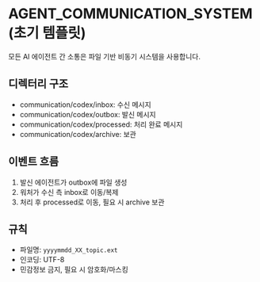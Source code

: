 # AGENT_COMMUNICATION_SYSTEM (초기 템플릿)

모든 AI 에이전트 간 소통은 파일 기반 비동기 시스템을 사용합니다.

## 디렉터리 구조
- communication/codex/inbox: 수신 메시지
- communication/codex/outbox: 발신 메시지
- communication/codex/processed: 처리 완료 메시지
- communication/codex/archive: 보관

## 이벤트 흐름
1) 발신 에이전트가 outbox에 파일 생성
2) 워처가 수신 측 inbox로 이동/복제
3) 처리 후 processed로 이동, 필요 시 archive 보관

## 규칙
- 파일명: `yyyymmdd_XX_topic.ext`
- 인코딩: UTF-8
- 민감정보 금지, 필요 시 암호화/마스킹

